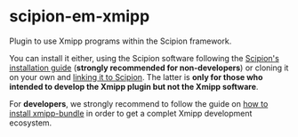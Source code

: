 # scipion-em-xmipp

Plugin to use Xmipp programs within the Scipion framework.

You can install it either, using the Scipion software following 
the [Scipion's installation guide](https://scipion-em.github.io/docs/docs/scipion-modes/install-from-sources.html#installing-scipion-v3-0)
(**strongly recommended for non-developers**) or cloning it on your own and 
[linking it to Scipion](https://scipion-em.github.io/docs/docs/scipion-modes/install-plugins-command-line.html#devel-mode). The latter is **only for those who intended to develop the Xmipp plugin but not the Xmipp software**.

For **developers**, we strongly recommend to follow the guide on [how to install xmipp-bundle](https://github.com/i2pc/xmipp#getting-started) in order to get a complet Xmipp development ecosystem.
